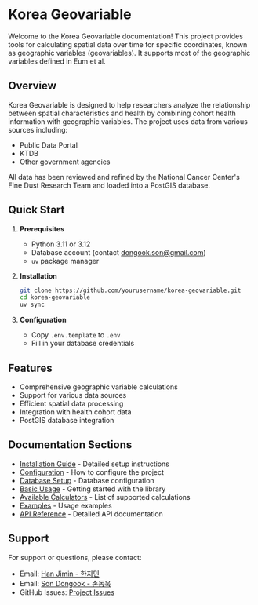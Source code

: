 # Korea Geovariable

Welcome to the Korea Geovariable documentation! This project provides tools for calculating spatial data over time for specific coordinates, known as geographic variables (geovariables). It supports most of the geographic variables defined in Eum et al.

## Overview

Korea Geovariable is designed to help researchers analyze the relationship between spatial characteristics and health by combining cohort health information with geographic variables. The project uses data from various sources including:

- Public Data Portal
- KTDB
- Other government agencies

All data has been reviewed and refined by the National Cancer Center's Fine Dust Research Team and loaded into a PostGIS database.

## Quick Start

1. **Prerequisites**
   - Python 3.11 or 3.12
   - Database account (contact dongook.son@gmail.com)
   - `uv` package manager

2. **Installation**
   ```bash
   git clone https://github.com/yourusername/korea-geovariable.git
   cd korea-geovariable
   uv sync
   ```

3. **Configuration**
   - Copy `.env.template` to `.env`
   - Fill in your database credentials

## Features

- Comprehensive geographic variable calculations
- Support for various data sources
- Efficient spatial data processing
- Integration with health cohort data
- PostGIS database integration

## Documentation Sections

- [Installation Guide](getting-started/installation.md) - Detailed setup instructions
- [Configuration](getting-started/configuration.md) - How to configure the project
- [Database Setup](getting-started/database-setup.md) - Database configuration
- [Basic Usage](usage/basic-usage.md) - Getting started with the library
- [Available Calculators](usage/calculators.md) - List of supported calculations
- [Examples](usage/examples.md) - Usage examples
- [API Reference](api/point-based-calculations.md) - Detailed API documentation

## Support

For support or questions, please contact:

- Email: [Han Jimin - 한지민](mailto:hangm0101@ncc.re.kr)
- Email: [Son Dongook - 손동욱](mailto:d@dou.so)
- GitHub Issues: [Project Issues](https://github.com/ncc-airhealth/korea-geovariable/issues)
